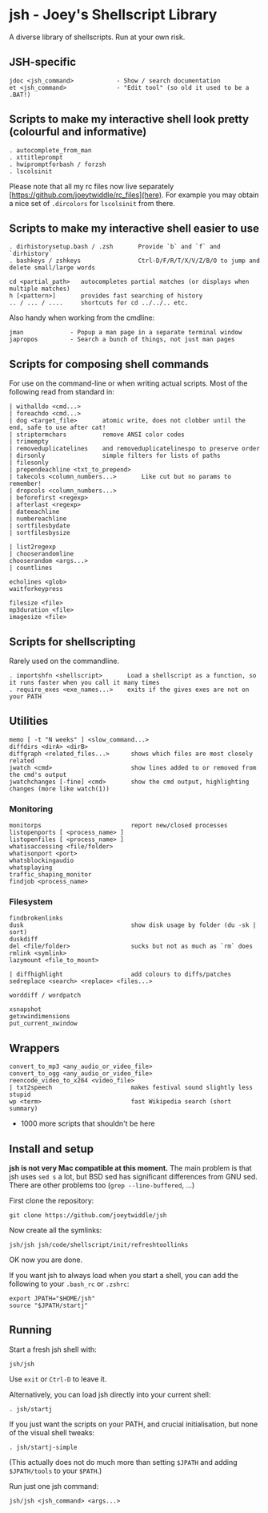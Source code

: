 # jsh - Joey's Shellscript Library

A diverse library of shellscripts.  Run at your own risk.

## JSH-specific

    jdoc <jsh_command>            - Show / search documentation
    et <jsh_command>              - "Edit tool" (so old it used to be a .BAT!)

## Scripts to make my interactive shell look pretty (colourful and informative)

    . autocomplete_from_man
    . xttitleprompt
    . hwipromptforbash / forzsh
    . lscolsinit

Please note that all my rc files now live separately [https://github.com/joeytwiddle/rc_files](here).  For example you may obtain a nice set of `.dircolors` for `lscolsinit` from there.

## Scripts to make my interactive shell easier to use

    . dirhistorysetup.bash / .zsh       Provide `b` and `f` and `dirhistory`
    . bashkeys / zshkeys                Ctrl-D/F/R/T/X/V/Z/B/O to jump and delete small/large words

    cd <partial_path>   autocompletes partial matches (or displays when multiple matches)
    h [<pattern>]       provides fast searching of history
    .. / ... / ....     shortcuts for cd ../../.. etc.

Also handy when working from the cmdline:

    jman             - Popup a man page in a separate terminal window
    japropos         - Search a bunch of things, not just man pages

## Scripts for composing shell commands

For use on the command-line or when writing actual scripts.  Most of the following read from standard in:

    | withalldo <cmd...>
    | foreachdo <cmd...>
    | dog <target_file>       atomic write, does not clobber until the end, safe to use after cat!
    | striptermchars          remove ANSI color codes
    | trimempty
    | removeduplicatelines    and removeduplicatelinespo to preserve order
    | dirsonly                simple filters for lists of paths
    | filesonly
    | prependeachline <txt_to_prepend>
    | takecols <column_numbers...>       Like cut but no params to remember!
    | dropcols <column_numbers...>
    | beforefirst <regexp>
    | afterlast <regexp>
    | dateeachline
    | numbereachline
    | sortfilesbydate
    | sortfilesbysize

    | list2regexp
    | chooserandomline
    chooserandom <args...>
    | countlines

    echolines <glob>
    waitforkeypress

    filesize <file>
    mp3duration <file>
    imagesize <file>

## Scripts for shellscripting

Rarely used on the commandline.

    . importshfn <shellscript>       Load a shellscript as a function, so it runs faster when you call it many times
    . require_exes <exe_names...>    exits if the gives exes are not on your PATH

## Utilities

    memo [ -t "N weeks" ] <slow_command...>
    diffdirs <dirA> <dirB>
    diffgraph <related_files...>      shows which files are most closely related
    jwatch <cmd>                      show lines added to or removed from the cmd's output
    jwatchchanges [-fine] <cmd>       show the cmd output, highlighting changes (more like watch(1))

### Monitoring

    monitorps                         report new/closed processes
    listopenports [ <process_name> ]
    listopenfiles [ <process_name> ]
    whatisaccessing <file/folder>
    whatisonport <port>
    whatsblockingaudio
    whatsplaying
    traffic_shaping_monitor
    findjob <process_name>

### Filesystem

    findbrokenlinks
    dusk                              show disk usage by folder (du -sk | sort)
    duskdiff
    del <file/folder>                 sucks but not as much as `rm` does
    rmlink <symlink>
    lazymount <file_to_mount>

    | diffhighlight                   add colours to diffs/patches
    sedreplace <search> <replace> <files...>

    worddiff / wordpatch

    xsnapshot
    getxwindimensions
    put_current_xwindow

## Wrappers

    convert_to_mp3 <any_audio_or_video_file>
    convert_to_ogg <any_audio_or_video_file>
    reencode_video_to_x264 <video_file>
    | txt2speech                      makes festival sound slightly less stupid
    wp <term>                         fast Wikipedia search (short summary)

- 1000 more scripts that shouldn't be here

## Install and setup

**jsh is not very Mac compatible at this moment.**  The main problem is that jsh uses `sed s` a lot, but BSD sed has significant differences from GNU sed.  There are other problems too (`grep --line-buffered`, ...)

First clone the repository:

    git clone https://github.com/joeytwiddle/jsh

Now create all the symlinks:

    jsh/jsh jsh/code/shellscript/init/refreshtoollinks

OK now you are done.

If you want jsh to always load when you start a shell, you can add the following to your `.bash_rc` or `.zshrc`:

    export JPATH="$HOME/jsh"
    source "$JPATH/startj"

## Running

Start a fresh jsh shell with:

    jsh/jsh

Use `exit` or `Ctrl-D` to leave it.

Alternatively, you can load jsh directly into your current shell:

    . jsh/startj

If you just want the scripts on your PATH, and crucial initialisation, but none of the visual shell tweaks:

    . jsh/startj-simple

(This actually does not do much more than setting `$JPATH` and adding `$JPATH/tools` to your `$PATH`.)

Run just one jsh command:

    jsh/jsh <jsh_command> <args...>

